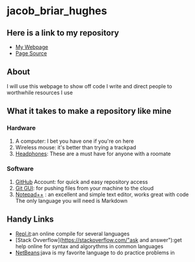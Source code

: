 # jacob_briar_hughes
<!---
just a comment from here on the ground
I call my machine the ground because it's not the cloud
-->
## Here is a link to my repository

- [My Webpage](https://chocolatethunda.github.io/jacob_briar_hughes/ "My Introductory Webpage")
- [Page Source](https://github.com/ChocolateThundA/jacob_briar_hughes "My Pages Source Code")

## About 
I will use this webpage to show off code I write and direct people to worthwhile resources I use

## What it takes to make a repository like mine
### Hardware

1. A computer: I bet you have one if you're on here
1. Wireless mouse: it's  better than trying a trackpad
1. [Headphones](https://www.skullcandy.com/shop/earbuds/jib-with-microphone?optionId=6938 "My Favorite Type"): These are a must have for anyone with a roomate

### Software

1. [GitHub](https://github.com/ "Make yours!") Account: for quick and easy repository access
1. [Git GUI](https://gitforwindows.org/ "To Download"): for pushing files from your machine to the cloud
1. [Notepad++](https://notepad-plus-plus.org/download/v7.6.2.html "Download Here") : an excellent and simple text editor, works great with code
The only language you will need is Markdown

## Handy Links

- [Repl.it](https://repl.it/ "compilers"):an online compile for several languages
- [Stack Ovverflow](https://stackoverflow.com/"ask and answer"):get help online for syntax and algorythms in common languages
- [NetBeans](https://netbeans.org/downloads/ "java compiler"):java is my favorite language to do practice problems in

